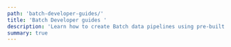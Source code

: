 ```yaml
---
path: 'batch-developer-guides/'
title: 'Batch Developer guides '
description: 'Learn how to create Batch data pipelines using pre-built microservices or create your own'
summary: true
---
```


